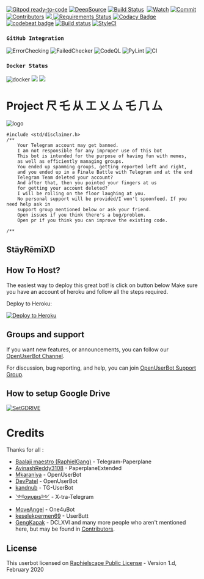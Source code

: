 [![Gitpod ready-to-code](https://img.shields.io/badge/Gitpod-ready--to--code-blue?logo=gitpod)](https://gitpod.io/#https://github.com/niteshraj2310/RemixGeng) <a href="https://deepsource.io/gh/niteshraj2310/RemixGeng/?ref=repository-badge" target="_blank"><img alt="DeepSource" title="DeepSource" src="https://static.deepsource.io/deepsource-badge-light-mini.svg"></a>
[![Build Status](https://img.shields.io/travis/niteshraj2310/RemixGeng.svg?label=Travis%20CI&logo=travis&style=flat-square)](https://travis-ci.com/niteshraj2310/RemixGeng)&nbsp;
<a href="https://github.com/niteshraj2310/RemixGeng/watchers"><img src="https://img.shields.io/github/watchers/niteshraj2310/RemixGeng?label=Watch&style=flat-square&logo=github&color=violet" alt="Watch" /></a>
<a href="https://github.com/niteshraj2310/RemixGeng/commits/sql-extended"><img src="https://img.shields.io/github/last-commit/niteshraj2310/RemixGeng/sql-extended?label=Last%20Commit&style=flat-square&logo=github&color=Green" alt="Commit" /></a>
<a href="https://github.com/niteshraj2310/RemixGeng/graphs/contributors"><img src="https://img.shields.io/github/contributors-anon/niteshraj2310/RemixGeng?label=Contributors&style=flat-square&logo=github&color=Orange" alt="Contributors" /></a>
<a href="https://t.me/Nitesh_231"><img src="https://img.shields.io/badge/-Contekt Here%20-grey.svg?logo=Telegram"> </a>
[![Requirements Status](https://requires.io/github/niteshraj2310/RemixGeng/requirements.svg?branch=sql-extended)](https://requires.io/github/niteshraj2310/RemixGeng/requirements/?branch=sql-extended)
[![Codacy Badge](https://api.codacy.com/project/badge/Grade/a85304953a4c470390ec777f6931e55d)](https://app.codacy.com/manual/niteshraj2310/RemixGeng?utm_source=github.com&utm_medium=referral&utm_content=niteshraj2310/RemixGeng&utm_campaign=Badge_Grade_Dashboard)
[![codebeat badge](https://codebeat.co/badges/049f1ac3-dfc2-4ee6-93a3-e40c1569313f)](https://codebeat.co/projects/github-com-niteshraj2310-remixgeng-sql-extended)
[![Build status](https://ci.appveyor.com/api/projects/status/9h1i5ng3bjqgq11j?svg=true)](https://ci.appveyor.com/project/niteshraj2310/remixgeng-w0cvp)
[![StyleCI](https://github.styleci.io/repos/279673883/shield?branch=sql-extended)](https://github.styleci.io/repos/279673883?branch=sql-extended)
### `GitHub Integration`
![ErrorChecking](https://github.com/niteshraj2310/RemixGeng/workflows/ErrorChecking/badge.svg)
![FailedChecker](https://github.com/niteshraj2310/RemixGeng/workflows/FailedChecker/badge.svg?branch=sql-extended)
![CodeQL](https://github.com/niteshraj2310/RemixGeng/workflows/CodeQL/badge.svg?branch=sql-extended)  ![PyLint](https://github.com/niteshraj2310/RemixGeng/workflows/PyLint/badge.svg)  ![CI](https://github.com/niteshraj2310/RemixGeng/workflows/CI/badge.svg)

### `Docker Status`
<a herf="https://hub.docker.com/r/nitesh231/groovy"><img src="https://img.shields.io/docker/image-size/nitesh231/docker/groovy?color=green&label=Docker%20Size&style=for-the-badge&logo=docker&logoColor=white" alt="docker" /></a>
<a href="https://github.com/niteshraj2310/Docker/actions?query=Docker+build"> <img src="https://img.shields.io/github/workflow/status/niteshraj2310/Docker/Docker%20Build/master?color=brightgreen&label=Docker%20build&logo=github%20actions&logoColor=brightgreen&style=for-the-badge" /></a>
<a href="https://hub.docker.com/r/nitesh231/docker/tags"> <img src="https://img.shields.io/docker/v/nitesh231/docker/groovy?label=docker%20version&logo=docker&style=for-the-badge" /></a>

# Project 尺 乇 从 工 乂 厶 乇 𠘨 厶

![logo](https://telegra.ph/file/581d9d1e56d67aab89a14.jpg)

```
#include <std/disclaimer.h>
/** 
    Your Telegram account may get banned.
    I am not responsible for any improper use of this bot
    This bot is intended for the purpose of having fun with memes,
    as well as efficiently managing groups.
    You ended up spamming groups, getting reported left and right,
    and you ended up in a Finale Battle with Telegram and at the end
    Telegram Team deleted your account?
    And after that, then you pointed your fingers at us
    for getting your account deleted?
    I will be rolling on the floor laughing at you.
    No personal support will be provided/I won't spoonfeed. If you need help ask in 
    support group mentioned below or ask your friend.
    Open issues if you think there's a bug/problem.
    Open pr if you think you can improve the existing code.

/**
```
## StäyRēmîXD

## How To Host?

The easiest way to deploy this great bot! is click on button below
Make sure you have an account of heroku and follow all the steps required.

Deploy to Heroku:
<p align="left"><a href="https://heroku.com/deploy?template=https://github.com/niteshraj2310/RemixGeng/tree/sql-extended"> <img src="https://www.herokucdn.com/deploy/button.svg" alt="Deploy to Heroku" /></a></p>

## Groups and support

If you want new features, or announcements, you can follow our [OpenUserBot Channel](https://t.me/PaperplaneExtended_news).

For discussion, bug reporting, and help, you can join [OpenUserBot Support Group](https://t.me/PPE_Support).

## How to setup Google Drive
[![SetGDRIVE](https://telegra.ph/file/fde15d05e4bde3448b01a.png)](https://telegra.ph/How-To-Setup-Google-Drive-04-03)

# Credits

Thanks for all : 
* [Baalaji maestro (RaphielGang)](https://github.com/RaphielGang) - Telegram-Paperplane
* [AvinashReddy3108](https://github.com/AvinashReddy3108) - PaperplaneExtended
* [Mkaraniya](https://github.com/mkaraniya) - OpenUserBot
* [DevPatel](https://github.com/Devp73) - OpenUserBot
* [kandnub](https://github.com/kandnub) - TG-UserBot
* [༺αиυвιѕ༻](https://github.com/Dark-Princ3) - X-tra-Telegram
* [MoveAngel](https://github.com/MoveAngel) - One4uBot
* [keselekpermen69](https://github.com/keselekpermen69) - UserButt
* [GengKapak](https://github.com/GengKapak) - DCLXVI and many more people who aren't mentioned here, but may be found in [Contributors](https://github.com/sahyam2019/oub-remix/graphs/contributors).



## License

This userbot licensed on [Raphielscape Public License](https://github.com/niteshraj2310/RemixGeng/blob/sql-extended/LICENSE.md) - Version 1.d, February 2020
